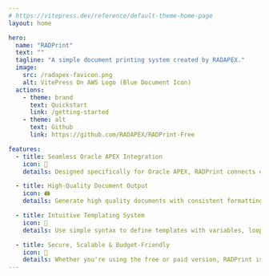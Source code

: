 ```yaml
---
# https://vitepress.dev/reference/default-theme-home-page
layout: home

hero:
  name: "RADPrint"
  text: ""
  tagline: "A simple document printing system created by RADAPEX."
  image:
    src: /radapex-favicon.png
    alt: VitePress On AWS Logo (Blue Document Icon)
  actions:
    - theme: brand
      text: Quickstart
      link: /getting-started
    - theme: alt
      text: Github
      link: https://github.com/RADAPEX/RADPrint-Free

features:
  - title: Seamless Oracle APEX Integration
    icon: 🔗
    details: Designed specifically for Oracle APEX, RADPrint connects effortlessly with your applications—no complex setup or external services required.

  - title: High-Quality Document Output
    icon: 🖨️
    details: Generate high quality documents with consistent formatting and sharp typography.

  - title: Intuitive Templating System
    icon: 🧩
    details: Use simple syntax to define templates with variables, loops, and conditionals, empowering developers and business users alike.

  - title: Secure, Scalable & Budget-Friendly
    icon: 🚀
    details: Whether you're using the free or paid version, RADPrint is both cost-effective scalable and secure by default and built to grow with your needs.
---
```


